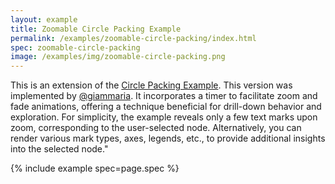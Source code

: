 ```yaml
---
layout: example
title: Zoomable Circle Packing Example
permalink: /examples/zoomable-circle-packing/index.html
spec: zoomable-circle-packing
image: /examples/img/zoomable-circle-packing.png
---
```


This is an extension of the [Circle Packing Example](../examples/circle-packing). This version was implemented by [@giammaria](https://github.com/Giammaria). It incorporates a timer to facilitate zoom and fade animations, offering a technique beneficial for drill-down behavior and exploration. For simplicity, the example reveals only a few text marks upon zoom, corresponding to the user-selected node. Alternatively, you can render various mark types, axes, legends, etc., to provide additional insights into the selected node."

{% include example spec=page.spec %}